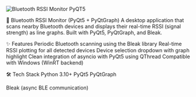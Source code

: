 ![Bluetooth RSSI Monitor PyQT5](https://github.com/user-attachments/assets/bbdd698e-92d3-43ba-805a-0b77bcd88e31)

📡 Bluetooth RSSI Monitor (PyQt5 + PyQtGraph)
A desktop application that scans nearby Bluetooth devices and displays their real-time RSSI (signal strength) as line graphs. Built with PyQt5, PyQtGraph, and Bleak.

✨ Features
Periodic Bluetooth scanning using the Bleak library
Real-time RSSI plotting for all detected devices
Device selection dropdown with graph highlight
Clean integration of asyncio with PyQt5 using QThread
Compatible with Windows (WinRT backend)

🛠️ Tech Stack
Python 3.10+
PyQt5
PyQtGraph

Bleak (async BLE communication)
